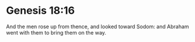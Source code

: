 # Genesis 18:16

And the men rose up from thence, and looked toward Sodom: and Abraham went with them to bring them on the way.